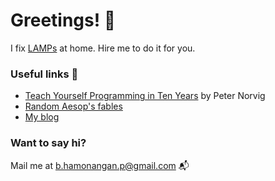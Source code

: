 # Greetings! 👋

I fix [LAMPs](https://en.wikipedia.org/wiki/LAMP_(software_bundle)) at home. Hire me to do it for you.

### Useful links 🔗

- [Teach Yourself Programming in Ten Years](https://www.norvig.com/21-days.html) by Peter Norvig
- [Random Aesop's fables](https://www.aesopfables.com/randfabl.html)
- [My blog](https://hamonangann.github.io/)

### Want to say hi?
Mail me at [b.hamonangan.p@gmail.com](mailto:b.hamonangan.p@gmail.com) 📬
<!--
**hamonangann/hamonangann** is a ✨ _special_ ✨ repository because its `README.md` (this file) appears on your GitHub profile.

Here are some ideas to get you started:

- 🔭 I’m currently working on ...
- 🌱 I’m currently learning ...
- 👯 I’m looking to collaborate on ...
- 🤔 I’m looking for help with ...
- 💬 Ask me about ...
- 📫 How to reach me: ...
- 😄 Pronouns: ...
- ⚡ Fun fact: ...
-->
